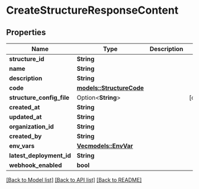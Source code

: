 # CreateStructureResponseContent

## Properties

Name | Type | Description | Notes
------------ | ------------- | ------------- | -------------
**structure_id** | **String** |  | 
**name** | **String** |  | 
**description** | **String** |  | 
**code** | [**models::StructureCode**](StructureCode.md) |  | 
**structure_config_file** | Option<**String**> |  | [optional]
**created_at** | **String** |  | 
**updated_at** | **String** |  | 
**organization_id** | **String** |  | 
**created_by** | **String** |  | 
**env_vars** | [**Vec<models::EnvVar>**](EnvVar.md) |  | 
**latest_deployment_id** | **String** |  | 
**webhook_enabled** | **bool** |  | 

[[Back to Model list]](../README.md#documentation-for-models) [[Back to API list]](../README.md#documentation-for-api-endpoints) [[Back to README]](../README.md)


